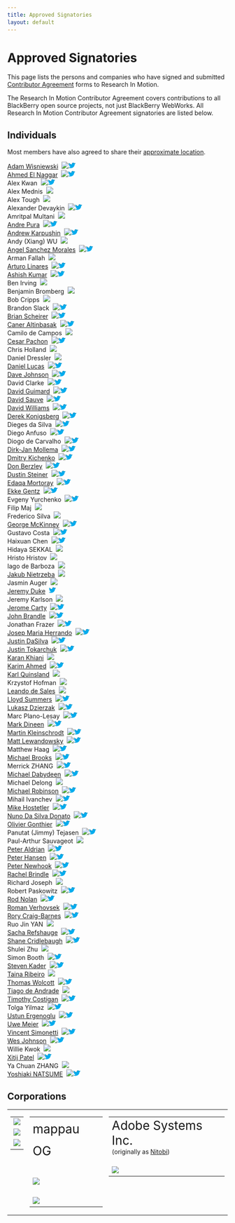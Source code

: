 ```yaml
---
title: Approved Signatories
layout: default
---
```


# Approved Signatories

This page lists the persons and companies who have signed and submitted [Contributor Agreement](howToContribute.html) forms to Research In Motion.

The Research In Motion Contributor Agreement covers contributions to all BlackBerry open source projects, not just BlackBerry WebWorks. All Research In Motion Contributor Agreement signatories are listed below.

## Individuals
Most members have also agreed to share their [approximate location](http://blackberry.github.com/geomap).

<!-- pull requests with better HTML gratefully accepted -->
<div id="col3">
 <a href="http://adamw523.com">Adam Wisniewski</a>
<span style="margin-left:4px"><a href="http://github.com/adamw523"><img src="images/github-favicon.png"/></a><a href="http://twitter.com/adamw523"><img src="images/twitter-bird-16x16.png"/></a></span>
<br/>
 <a href="http://itmagic.tk">Ahmed El Naggar</a>
<span style="margin-left:4px"><a href="http://github.com/ahmsayat"><img src="images/github-favicon.png"/></a><a href="http://twitter.com/ahmsayat"><img src="images/twitter-bird-16x16.png"/></a></span>
<br/>
 Alex Kwan
<span style="margin-left:4px"><a href="http://github.com/alexkwan0"><img src="images/github-favicon.png"/></a><a href="http://twitter.com/greentea0"><img src="images/twitter-bird-16x16.png"/></a></span>
<br/>
 Alex Mednis
<span style="margin-left:4px"><a href="http://github.com/subnez"><img src="images/github-favicon.png"/></a></span>
<br/>
 Alex Tough
<span style="margin-left:4px"><a href="http://github.com/alextoughg"><img src="images/github-favicon.png"/></a></span>
<br/>
 Alexander Devaykin
<span style="margin-left:4px"><a href="http://github.com/xwaffelx"><img src="images/github-favicon.png"/></a><a href="http://twitter.com/xaxellx"><img src="images/twitter-bird-16x16.png"/></a></span>
<br/>
 Amritpal Multani
<span style="margin-left:4px"><a href="http://github.com/1ap1"><img src="images/github-favicon.png"/></a></span>
<br/>
 <a href="http://www.mappau.com">Andre Pura</a>
<span style="margin-left:4px"><a href="http://github.com/andrepura"><img src="images/github-favicon.png"/></a><a href="http://twitter.com/mappau"><img src="images/twitter-bird-16x16.png"/></a></span>
<br/>
 <a href="http://www.dreamfarmgames.com">Andrew Karpushin</a>
<span style="margin-left:4px"><a href="http://github.com/reven86"><img src="images/github-favicon.png"/></a><a href="http://twitter.com/reven86"><img src="images/twitter-bird-16x16.png"/></a></span>
<br/>
 Andy (Xiang) WU
<span style="margin-left:4px"><a href="http://github.com/andywu89"><img src="images/github-favicon.png"/></a><!-- <a href="http://twitter.com/mappau"><img src="images/twitter-bird-16x16.png"/></a>--></span>
<br/>
 <a href="http://salemixu.com">Angel Sanchez Morales</a>
<span style="margin-left:4px"><a href="http://github.com/salemixu"><img src="images/github-favicon.png"/></a><a href="http://twitter.com/angelmixu"><img src="images/twitter-bird-16x16.png"/></a></span>
<br/>
 Arman Fallah
<span style="margin-left:4px"><a href="http://github.com/starpax"><img src="images/github-favicon.png"/></a><!-- <a href="http://twitter.com/TBD"><img src="images/twitter-bird-16x16.png"/></a>--></span>
<br/>
 <a href="http://arturolinar.es/">Arturo Linares</a>
<span style="margin-left:4px"><a href="http://github.com/arturolinares"><img src="images/github-favicon.png"/></a><a href="http://twitter.com/arturo_linares"><img src="images/twitter-bird-16x16.png"/></a></span>
<br/>
 <a href="http://www.ashishkumar.org">Ashish Kumar</a>
<span style="margin-left:4px"><a href="http://github.com/ashii007"><img src="images/github-favicon.png"/></a><a href="http://twitter.com/ashii007"><img src="images/twitter-bird-16x16.png"/></a></span>
<br/>
 Ben Irving
<span style="margin-left:4px"><a href="http://github.com/jammin250"><img src="images/github-favicon.png"/></a></span>
<br/>
 Benjamin Bromberg
<span style="margin-left:4px"><a href="http://github.com/bpbromberg"><img src="images/github-favicon.png"/></a></span>
<br/>
 Bob Cripps
<span style="margin-left:4px"><a href="http://github.com/bobcripps"><img src="images/github-favicon.png"/></a></span>
<br/>
 Brandon Slack
<span style="margin-left:4px"><a href="http://github.com/bslack"><img src="images/github-favicon.png"/></a><a href="http://twitter.com/bslack"><img src="images/twitter-bird-16x16.png"/></a></span>
<br/>
 <a href="http://bbcascadescode.tumblr.com/">Brian Scheirer</a>
<span style="margin-left:4px"><a href="http://github.com/bcs925"><img src="images/github-favicon.png"/></a><a href="http://twitter.com/BrianScheirer"><img src="images/twitter-bird-16x16.png"/></a></span>
<br/>
 <a href="http://wallwizz.com">Caner Altinbasak</a>
<span style="margin-left:4px"><a href="http://github.com/caneraltinbasak"><img src="images/github-favicon.png"/></a><a href="http://twitter.com/caltinbasak"><img src="images/twitter-bird-16x16.png"/></a></span>
<br/>
 Camilo de Campos
<span style="margin-left:4px"><a href="http://github.com/zeromaisum"><img src="images/github-favicon.png"/></a></span>
<br/>
 <a href="http://cesarpachon.com">Cesar Pachon</a>
<span style="margin-left:4px"><a href="http://github.com/cesarpachon"><img src="images/github-favicon.png"/></a><a href="http://twitter.com/cesarpachon"><img src="images/twitter-bird-16x16.png"/></a></span>
<br/>
 Chris Holland
<span style="margin-left:4px"><a href="http://github.com/TBD"><img src="images/github-favicon.png"/></a><!-- <a href="http://twitter.com/cesarpachon"><img src="images/twitter-bird-16x16.png"/></a>--></span>
<br/>
 Daniel Dressler
<span style="margin-left:4px"><a href="http://github.com/daniel-dressler"><img src="images/github-favicon.png"/></a><!-- <a href="http://twitter.com/dlcunha"><img src="images/twitter-bird-16x16.png"/></a>--></span>
<br/>
 <a href="http://daniellucas.net/blackberry">Daniel Lucas</a>
<span style="margin-left:4px"><a href="http://github.com/daniellucas"><img src="images/github-favicon.png"/></a><a href="http://twitter.com/dlcunha"><img src="images/twitter-bird-16x16.png"/></a></span>
<br/>
 <a href="http://nullisnotanobject.com">Dave Johnson</a>
<span style="margin-left:4px"><a href="http://github.com/davejohnson"><img src="images/github-favicon.png"/></a><a href="http://twitter.com/davejohnson"><img src="images/twitter-bird-16x16.png"/></a></span>
<br/>
 David Clarke
<span style="margin-left:4px"><a href="http://github.com/xandOr"><img src="images/github-favicon.png"/></a><a href="http://twitter.com/xandOr"><img src="images/twitter-bird-16x16.png"/></a></span>
<br/>
 <a href="http://mydbobjects.com">David Guimard</a>
<span style="margin-left:4px"><a href="http://github.com/dgu123"><img src="images/github-favicon.png"/></a><a href="http://twitter.com/1dgu"><img src="images/twitter-bird-16x16.png"/></a></span>
<br/>
 <a href="http://bag-of-holding.com/">David Sauve</a>
<span style="margin-left:4px"><a href="http://github.com/notanumber"><img src="images/github-favicon.png"/></a><a href="http://twitter.com/notanumber"><img src="images/twitter-bird-16x16.png"/></a></span>
<br/>
 <a href="http://www.david-williams.info">David Williams</a>
<span style="margin-left:4px"><a href="http://github.com/davidwilliams81"><img src="images/github-favicon.png"/></a><a href="http://twitter.com/DavidW_81"><img src="images/twitter-bird-16x16.png"/></a></span>
<br/>
 <a href="http://hecgeek.blogspot.com">Derek Konigsberg</a>
<span style="margin-left:4px"><a href="http://github.com/dkonigsberg"><img src="images/github-favicon.png"/></a><a href="http://twitter.com/dkonigs"><img src="images/twitter-bird-16x16.png"/></a></span>
<br/>
 Dieges da Silva
<span style="margin-left:4px"><a href="http://github.com/D33"><img src="images/github-favicon.png"/></a><a href="http://twitter.com/DiegesLima"><img src="images/twitter-bird-16x16.png"/></a></span>
<br/>
 Diego Anfuso
<span style="margin-left:4px"><a href="http://github.com/diegoanfuso"><img src="images/github-favicon.png"/></a><a href="http://twitter.com/diegoanfuso"><img src="images/twitter-bird-16x16.png"/></a></span>
<br/>
 Diogo de Carvalho
<span style="margin-left:4px"><a href="http://github.com/sevottharte"><img src="images/github-favicon.png"/></a><a href="http://twitter.com/diogofelipe_"><img src="images/twitter-bird-16x16.png"/></a></span>
<br/>
 <a href="http://sanoweb.eu">Dirk-Jan Mollema</a>
<span style="margin-left:4px"><a href="http://github.com/gtoniser"><img src="images/github-favicon.png"/></a><a href="http://twitter.com/GtoNiseR"><img src="images/twitter-bird-16x16.png"/></a></span>
<br/>
 <a href="http://ohnotaga.in">Dmitry Kichenko</a>
<span style="margin-left:4px"><a href="http://github.com/dmkc"><img src="images/github-favicon.png"/></a><a href="http://twitter.com/imissjuno"><img src="images/twitter-bird-16x16.png"/></a></span>
<br/>
 <a href="http://opensourcebb.com">Don Berzley</a>
<span style="margin-left:4px"><a href="http://github.com/BlackScorpion3"><img src="images/github-favicon.png"/></a><a href="http://twitter.com/blkscorp33"><img src="images/twitter-bird-16x16.png"/></a></span>
<br/>
 <a href="http://dev.alopix.net">Dustin Steiner</a>
<span style="margin-left:4px"><a href="http://github.com/alopix"><img src="images/github-favicon.png"/></a><a href="http://twitter.com/alopix"><img src="images/twitter-bird-16x16.png"/></a></span>
<br/>
 <a href="http://mortoray.com">Edaqa Mortoray</a>
<span style="margin-left:4px"><a href="http://github.com/mortoray"><img src="images/github-favicon.png"/></a><a href="http://twitter.com/edaqa"><img src="images/twitter-bird-16x16.png"/></a></span>
<br/>
 <a href="http://opensourcebb.com">Ekke Gentz</a>
<span style="margin-left:4px"><a href="http://github.com/ekke"><img src="images/github-favicon.png"/></a><a href="http://twitter.com/ekkescorner"><img src="images/twitter-bird-16x16.png"/></a></span>
<br/>
 Evgeny Yurchenko
<span style="margin-left:4px"><a href="http://github.com/BGmot"><img src="images/github-favicon.png"/></a><a href="http://twitter.com/evgenyyurchenko"><img src="images/twitter-bird-16x16.png"/></a></span>
<br/>
 Filip Maj
<span style="margin-left:4px"><a href="http://github.com/filmaj"><img src="images/github-favicon.png"/></a></span>
<br/>
 Frederico Silva
<span style="margin-left:4px"><a href="http://github.com/fredericosilva"><img src="images/github-favicon.png"/></a></span>
<br/>
 <a href="http://www.georgemckinney.com">George McKinney</a>
<span style="margin-left:4px"><a href="http://github.com/georgemck"><img src="images/github-favicon.png"/></a><a href="http://twitter.com/georgemck"><img src="images/twitter-bird-16x16.png"/></a></span>
<br/>
 Gustavo Costa
<span style="margin-left:4px"><a href="http://github.com/GustavoCostaW"><img src="images/github-favicon.png"/></a><a href="http://twitter.com/GustavoCostaW"><img src="images/twitter-bird-16x16.png"/></a></span>
<br/>
 Haixuan Chen
<span style="margin-left:4px"><a href="http://github.com/haixuanc"><img src="images/github-favicon.png"/></a><a href="http://twitter.com/haixuanc"><img src="images/twitter-bird-16x16.png"/></a></span>
<br/>
 Hidaya SEKKAL
<span style="margin-left:4px"><a href="http://github.com/sekkalhidaya"><img src="images/github-favicon.png"/></a><!-- <a href="http://twitter.com/TBD"><img src="images/twitter-bird-16x16.png"/></a> --></span>
<br/>
 Hristo Hristov
<span style="margin-left:4px"><a href="http://github.com/zingam"><img src="images/github-favicon.png"/></a><!-- <a href="http://twitter.com/TBD"><img src="images/twitter-bird-16x16.png"/></a> --></span>
<br/>
 Iago de Barboza
<span style="margin-left:4px"><a href="http://github.com/IagoBarboza"><img src="images/github-favicon.png"/></a></span>
<br/>
 <a href="http://nietrzeba.pl">Jakub Nietrzeba</a>
<span style="margin-left:4px"><a href="http://github.com/gluth"><img src="images/github-favicon.png"/></a><!-- <a href="http://twitter.com/berryinformed"><img src="images/twitter-bird-16x16.png"/></a> --></span>
<br/>
 Jasmin Auger
<span style="margin-left:4px"><a href="http://github.com/freakenk"><img src="images/github-favicon.png"/></a><!-- <a href="http://twitter.com/TBD"><img src="images/twitter-bird-16x16.png"/></a> --></span>
<br/>
 <a href="http://opensourcebb.com">Jeremy Duke</a>
<span style="margin-left:4px"><a href="http://twitter.com/berryinformed"><img src="images/twitter-bird-16x16.png"/></a></span>
<br/>
 Jeremy Karlson
<span style="margin-left:4px"><a href="http://github.com/germinator"><img src="images/github-favicon.png"/></a></span>
<br/>
 <a href="http://kisailabs.com">Jerome Carty</a>
<span style="margin-left:4px"><a href="github.com/jcarty"><img src="images/github-favicon.png"/></a><a href="http://twitter.com/jcarty"><img src="images/twitter-bird-16x16.png"/></a></span>
<br/>
 <a href="http://johnbrandle.com">John Brandle</a>
<span style="margin-left:4px"><a href="http://github.com/jhonbrandle"><img src="images/github-favicon.png"/></a><a href="http://twitter.com/jhnbrndl"><img src="images/twitter-bird-16x16.png"/></a></span>
<br/>
 Jonathan Frazer
<span style="margin-left:4px"><a href="http://github.com/listedegarde"><img src="images/github-favicon.png"/></a><a href="http://twitter.com/listedegarde"><img src="images/twitter-bird-16x16.png"/></a></span>
<br/>
 <a href="http://miblackberry.com">Josep Maria Herrando</a>
<span style="margin-left:4px"><a href="http://github.com/miamon"><img src="images/github-favicon.png"/></a><a href="http://twitter.com/miblackberry"><img src="images/twitter-bird-16x16.png"/></a></span>
<br/>
 <a href="http://www.opensourcebb.com/osbbx">Justin DaSilva</a>
<span style="margin-left:4px"><a href="http://github.com/lyricidal"><img src="images/github-favicon.png"/></a><a href="http://twitter.com/theiexplorers"><img src="images/twitter-bird-16x16.png"/></a></span>
<br/>
 <a href="http://jtdev.blogspot.ca">Justin Tokarchuk</a>
<span style="margin-left:4px"><a href="http://github.com/jtokarchuk"><img src="images/github-favicon.png"/></a><a href="http://twitter.com/jtokarchuk"><img src="images/twitter-bird-16x16.png"/></a></span>
<br/>
 <a href="http://escapekey.ca">Karan Khiani</a>
<span style="margin-left:4px"><a href="http://github.com/karancan"><img src="images/github-favicon.png"/></a><!-- <a href="http://twitter.com/jtokarchuk"><img src="images/twitter-bird-16x16.png"/></a>--></span>
<br/>
 <a href="http://kariem2k.blogspot.ca">Karim Ahmed</a>
<span style="margin-left:4px"><a href="http://github.com/kariem2k"><img src="images/github-favicon.png"/></a><a href="http://twitter.com/kariem2k"><img src="images/twitter-bird-16x16.png"/></a></span>
<br/>
 <a href="http://karlquinsland.com">Karl Quinsland</a>
<span style="margin-left:4px"><a href="http://github.com/kquinsland"><img src="images/github-favicon.png"/></a><!-- <a href="http://twitter.com/kquinsland"><img src="images/twitter-bird-16x16.png"/></a>--></span>
<br/>
 Krzystof Hofman
<span style="margin-left:4px"><a href="http://github.com/krzystof-hofman"><img src="images/github-favicon.png"/></a><!-- <a href="http://twitter.com/TBD"><img src="images/twitter-bird-16x16.png"/></a>--></span>
<br/>
 <a href="http://www.leandrosales.com">Leando de Sales</a>
<span style="margin-left:4px"><a href="http://github.com/leandroal"><img src="images/github-favicon.png"/></a></span>
<br/>
 <a href="http://www.opensourcebb.com/osbbx">Lloyd Summers</a>
<span style="margin-left:4px"><a href="http://github.com/KermEd"><img src="images/github-favicon.png"/></a><a href="http://twitter.com/kerm_ed"><img src="images/twitter-bird-16x16.png"/></a></span>
<br/>
 <a href="http://blogplay.eu">Lukasz Dzierzak</a>
<span style="margin-left:4px"><a href="http://github.com/ddluk"><img src="images/github-favicon.png"/></a><a href="http://twitter.com/ddluk"><img src="images/twitter-bird-16x16.png"/></a></span>
<br/>
 Marc Plano-Lesay
<span style="margin-left:4px"><a href="http://github.com/kernald"><img src="images/github-favicon.png"/></a><a href="http://twitter.com/marcpl31"><img src="images/twitter-bird-16x16.png"/></a></span>
<br/>
 <a href="http://TBD">Mark Dineen</a>
<span style="margin-left:4px"><a href="http://github.com/mdineen"><img src="images/github-favicon.png"/></a><a href="http://twitter.com/dineenma"><img src="images/twitter-bird-16x16.png"/></a></span>
<br/>
 <a href="http://MaKleSoft.com">Martin Kleinschrodt</a>
<span style="margin-left:4px"><a href="http://github.com/maklesoft"><img src="images/github-favicon.png"/></a><a href="http://twitter.com/maklesoft"><img src="images/twitter-bird-16x16.png"/></a></span>
<br/>
 <a href="http://greenviolet.net">Matt Lewandowsky</a>
<span style="margin-left:4px"><a href="http://github.com/lewellyn"><img src="images/github-favicon.png"/></a><a href="http://twitter.com/lewellyn"><img src="images/twitter-bird-16x16.png"/></a></span>
<br/>
 Matthew Haag
<span style="margin-left:4px"><a href="http://github.com/Muerl"><img src="images/github-favicon.png"/></a><a href="http://twitter.com/muerl"><img src="images/twitter-bird-16x16.png"/></a></span>
<br/>
 <a href="http://michaelbrooks.ca">Michael Brooks</a>
<span style="margin-left:4px"><a href="http://github.com/mwbrooks"><img src="images/github-favicon.png"/></a><a href="http://twitter.com/mwbrooks"><img src="images/twitter-bird-16x16.png"/></a></span>
<br/>
 Merrick ZHANG
<span style="margin-left:4px"><a href="http://github.com/anphorea"><img src="images/github-favicon.png"/></a><a href="http://twitter.com/anpho"><img src="images/twitter-bird-16x16.png"/></a></span>
<br/>
 <a href="http://www.michaeldabydeen.com">Michael Dabydeen</a>
<span style="margin-left:4px"><a href="http://github.com/mdabydeen"><img src="images/github-favicon.png"/></a><a href="http://twitter.com/firelinks"><img src="images/twitter-bird-16x16.png"/></a></span>
<br/>
 Michael Delong
<span style="margin-left:4px"><a href="http://github.com/mdelong"><img src="images/github-favicon.png"/></a></span>
<br/>
 <a href="http://badtoyz.tumblr.com">Michael Robinson</a>
<span style="margin-left:4px"><a href="http://github.com/badtoyz"><img src="images/github-favicon.png"/></a><a href="http://twitter.com/badtoyz"><img src="images/twitter-bird-16x16.png"/></a></span>
<br/>
 Mihail Ivanchev
<span style="margin-left:4px"><a href="http://github.com/MIvanchev"><img src="images/github-favicon.png"/></a><a href="http://twitter.com/mi6x3m"><img src="images/twitter-bird-16x16.png"/></a></span>
<br/>
 <a href="http://mike-hostetler.com/">Mike Hostetler</a>
<span style="margin-left:4px"><a href="http://github.com/mikehostetler"><img src="images/github-favicon.png"/></a><a href="http://twitter.com/mikehostetler"><img src="images/twitter-bird-16x16.png"/></a></span>
<br/>
 <a href="http://thebbthing.wordpress.com/">Nuno Da Silva Donato</a>
<span style="margin-left:4px"><a href="http://github.com/nunodonato"><img src="images/github-favicon.png"/></a><a href="http://twitter.com/nunodonato"><img src="images/twitter-bird-16x16.png"/></a></span>
<br/>
 <a href="http://r0ly.fr">Olivier Gonthier</a>
<span style="margin-left:4px"><a href="http://github.com/OlivierGonthier"><img src="images/github-favicon.png"/></a><a href="http://twitter.com/rolios"><img src="images/twitter-bird-16x16.png"/></a></span>
<br/>
 Panutat (Jimmy) Tejasen
<span style="margin-left:4px"><a href="http://github.com/mozeal"><img src="images/github-favicon.png"/></a><a href="http://twitter.com/mozeal"><img src="images/twitter-bird-16x16.png"/></a></span>
<br/>
 Paul-Arthur Sauvageot
<span style="margin-left:4px"><a href="http://github.com/kyew"><img src="images/github-favicon.png"/></a><!-- <a href="http://twitter.com/mozeal"><img src="images/twitter-bird-16x16.png"/></a>--></span>
<br/>
 <a href="http://www.mappau.com">Peter Aldrian</a>
<span style="margin-left:4px"><a href="http://github.com/paldrian"><img src="images/github-favicon.png"/></a><a href="http://twitter.com/mappau"><img src="images/twitter-bird-16x16.png"/></a></span>
<br/>
 <a href="http://www.engcorp.com">Peter Hansen</a>
<span style="margin-left:4px"><a href="http://github.com/peter9477"><img src="images/github-favicon.png"/></a><a href="http://twitter.com/peter9477"><img src="images/twitter-bird-16x16.png"/></a></span>
<br/>
 <a href="http://peternewhook.com">Peter Newhook</a>
<span style="margin-left:4px"><a href="http://github.com/pnewhook"><img src="images/github-favicon.png"/></a><a href="http://twitter.com/p337er"><img src="images/twitter-bird-16x16.png"/></a></span>
<br/>
 <a href="http://blog.rachelbrindle.com">Rachel Brindle</a>
<span style="margin-left:4px"><a href="http://github.com/younata"><img src="images/github-favicon.png"/></a><a href="http://twitter.com/younata"><img src="images/twitter-bird-16x16.png"/></a></span>
<br/>
 Richard Joseph
<span style="margin-left:4px"><a href="http://github.com/sixman9"><img src="images/github-favicon.png"/></a><!-- <a href="http://twitter.com/TBD"><img src="images/twitter-bird-16x16.png"/></a>--></span>
<br/>
 Robert Paskowitz
<span style="margin-left:4px"><a href="http://github.com/rpaskowitz"><img src="images/github-favicon.png"/></a><a href="http://twitter.com/rpaskowitz"><img src="images/twitter-bird-16x16.png"/></a></span>
<br/>
 <a href="http://www.newyyz.com">Rod Nolan</a>
<span style="margin-left:4px"><a href="http://github.com/rodnolan"><img src="images/github-favicon.png"/></a><a href="http://twitter.com/rodnolan"><img src="images/twitter-bird-16x16.png"/></a></span>
<br/>
 <a href="http://blackberrydev.si">Roman Verhovsek</a>
<span style="margin-left:4px"><a href="http://github.com/sivko2"><img src="images/github-favicon.png"/></a><a href="http://twitter.com/sivko2"><img src="images/twitter-bird-16x16.png"/></a></span>
<br/>
 <a href="http://rorycraigbarnes.com">Rory Craig-Barnes</a>
<span style="margin-left:4px"><a href="http://github.com/glasspear"><img src="images/github-favicon.png"/></a><a href="http://twitter.com/roryboy"><img src="images/twitter-bird-16x16.png"/></a></span>
<br/>
 Ruo Jin YAN
<span style="margin-left:4px"><a href="http://github.com/john852"><img src="images/github-favicon.png"/></a><!-- <a href="http://twitter.com/TBD"><img src="images/twitter-bird-16x16.png"/></a> --></span>
<br/>
 <a href="http://www.qtness.com">Sacha Refshauge</a>
<span style="margin-left:4px"><a href="http://github.com/xsacha"><img src="images/github-favicon.png"/></a><a href="http://twitter.com/QtnessDev"><img src="images/twitter-bird-16x16.png"/></a></span>
<br/>
 <a href="http://www.opensourcebb.com">Shane Cridlebaugh</a>
<span style="margin-left:4px"><a href="http://github.com/SCrid2000"><img src="images/github-favicon.png"/></a><a href="http://twitter.com/GShaneC"><img src="images/twitter-bird-16x16.png"/></a></span>
<br/>
 Shulei Zhu
<span style="margin-left:4px"><a href="http://github.com/dimilar"><img src="images/github-favicon.png"/></a></span>
<br/>
 Simon Booth
<span style="margin-left:4px"><a href="http://github.com/peardox"><img src="images/github-favicon.png"/></a><a href="http://twitter.com/peardox"><img src="images/twitter-bird-16x16.png"/></a></span>
<br/>
 <a href="http://jaredco.com">Steven Kader</a>
<span style="margin-left:4px"><a href="http://github.com/jaredco"><img src="images/github-favicon.png"/></a><a href="http://twitter.com/stevenkader"><img src="images/twitter-bird-16x16.png"/></a></span>
<br/>
 <a href="http://www.tainaribeiro.com">Taina Ribeiro</a>
<span style="margin-left:4px"><a href="http://github.com/tdaribeiro"><img src="images/github-favicon.png"/></a></span>
<br/>
 <a href="http://www.opensourcebb.com/osbbx">Thomas Wolcott</a>
<span style="margin-left:4px"><a href="http://github.com/osbbx-ph03n1x"><img src="images/github-favicon.png"/></a><a href="http://twitter.com/ph03n1x"><img src="images/twitter-bird-16x16.png"/></a></span>
<br/>
 <a href="http://tiagopreto.com">Tiago de Andrade</a>
<span style="margin-left:4px"><a href="http://github.com/tiagopreto"><img src="images/github-favicon.png"/></a></span>
<br/>
 <a href="http://www.timvelopment.com/">Timothy Costigan</a>
<span style="margin-left:4px"><a href="http://github.com/costigt"><img src="images/github-favicon.png"/></a><a href="http://twitter.com/costigt"><img src="images/twitter-bird-16x16.png"/></a></span>
<br/>
 Tolga Yilmaz
<span style="margin-left:4px"><a href="http://github.com/tolgamyth"><img src="images/github-favicon.png"/></a><a href="http://twitter.com/yilmaz_tolga"><img src="images/twitter-bird-16x16.png"/></a></span>
<br/>
 <a href="http://ustun.fi">Ustun Ergenoglu</a>
<span style="margin-left:4px"><a href="http://github.com/rgngl"><img src="images/github-favicon.png"/></a><a href="http://twitter.com/rgngl"><img src="images/twitter-bird-16x16.png"/></a></span>
<br/>
 <a href="http://www.mappau.com">Uwe Meier</a>
<span style="margin-left:4px"><a href="http://github.com/uwemeier"><img src="images/github-favicon.png"/></a><a href="http://twitter.com/mappau"><img src="images/twitter-bird-16x16.png"/></a></span>
<br/>
 <a href="http://www.codeplex.com/site/users/view/rcmaniac25">Vincent Simonetti</a>
<span style="margin-left:4px"><a href="http://github.com/rcmaniac25"><img src="images/github-favicon.png"/></a><a href="http://twitter.com/rcmaniac25"><img src="images/twitter-bird-16x16.png"/></a></span>
<br/>
 <a href="http://wesquire.ca/">Wes Johnson</a>
<span style="margin-left:4px"><a href="http://github.com/sterlingwes"><img src="images/github-favicon.png"/></a><a href="http://twitter.com/sterlingwes"><img src="images/twitter-bird-16x16.png"/></a></span>
<br/>
 Willie Kwok
<span style="margin-left:4px"><a href="http://github.com/williekwok"><img src="images/github-favicon.png"/></a></span>
<br/>
 <a href="http://www.xitijpatel.com">Xitij Patel</a>
<span style="margin-left:4px"><a href="http://github.com/HorizonXP"><img src="images/github-favicon.png"/></a><a href="http://twitter.com/xitijpatel"><img src="images/twitter-bird-16x16.png"/></a></span>
<br/>
 Ya Chuan ZHANG
<span style="margin-left:4px"><a href="http://github.com/windameister"><img src="images/github-favicon.png"/></a><!-- <a href="http://twitter.com/natsumesou"><img src="images/twitter-bird-16x16.png"/></a>--></span>
<br/>
 <a href="http://natsu.me/">Yoshiaki NATSUME</a>
<span style="margin-left:4px"><a href="http://github.com/natsumesou"><img src="images/github-favicon.png"/></a><a href="http://twitter.com/natsumesou"><img src="images/twitter-bird-16x16.png"/></a></span>
</div>

## Corporations

<table style="border-spacing: 5pt 0pt">
<tr>

<td valign="top"> <!-- start of LEFT -->

<table>
  <tr>
    <td>
      <a href="http://pyxismobile.com/" target="_blank"><img src="../images/logo_pyxis.jpg" border="0"/></a>
    </td>
   </tr>
  <tr>
    <td>
      <a href="http://neuronasistemas.com/" target="_blank"><img src="../images/logo-neurona-168x60.jpeg" border="0"/></a>
    </td>
   </tr>
  <tr>
    <td>
      <a href="http://compelab.org/" target="_blank"><img src="../images/compe-logo.png" border="0"/></a>
    </td>
   </tr>
</table>

</td> <!-- end of LEFT -->


<td valign="top"> <!-- start of CENTER -->

<table>
  <tr>
    <td>
     <a href="http://mappau.com" target="_blank" style="text-decoration:none; font-size: 200%; line-height: 1.8;">mappau OG</a>
    </td>
    <!-- Andre Pura, Peter Aldrian, Uwe Meier -->
   </tr>
  <tr>
    <td>
     <a href="http://truphone.com" target="_blank"><img src="../images/truphone-logo-invert.png" width="160" style="margin-top: 30px"></a>
    </td>
   </tr>
  <tr>
    <td>
     <a href="http://zenika.com" target="_blank"><img src="../images/logo_zenika.png" width="160" style="margin-top: 20px"></a>
    </td>
   </tr>
</table>

</td> <!-- end of CENTER -->


<td valign="top"> <!-- start of RIGHT -->

<table>
  <tr>
    <td>
      <a href="http://adobe.com" target="_blank" style="text-decoration:none; font-size: 200%">Adobe Systems Inc.</a>
<br/>(originally as <a href="http://www.nitobi.com/">Nitobi</a>)
    </td>
    <!-- Dave Johnson, Michael Brooks, Filip Maj -->
  </tr>
<tr>
<td>
<a href="http://appendto.com" target="_blank"><img src="../images/appendTo-logo-clean.png" width="180" style="margin-top: 20px"></a>
</td>
</tr>
</table>

</td> <!-- end of RIGHT -->

</tr>
</table>
